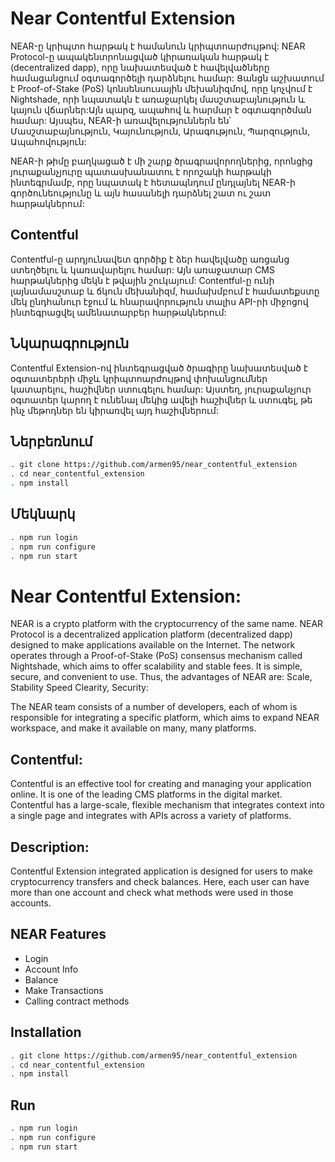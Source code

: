 # Near Contentful Extension
NEAR-ը կրիպտո հարթակ է համանուն կրիպտոարժույթով: NEAR Protocol-ը ապակենտրոնացված կիրառական հարթակ է (decentralized dapp), որը նախատեսված է հավելվածները համացանցում օգտագործելի դարձնելու համար: Ցանցն աշխատում է Proof-of-Stake (PoS) կոնսենսուսային մեխանիզմով, որը կոչվում է Nightshade, որի նպատակն է առաջարկել մասշտաբայնություն և կայուն վճարներ:Այն պարզ, ապահով և հարմար է օգտագործման համար:
Այսպես, NEAR-ի առավելություններն են՝
Մասշտաբայնություն,
Կայունություն,
Արագություն,
Պարզություն,
Ապահովություն:

NEAR-ի թիմը բաղկացած է մի շարք ծրագրավորողներից, որոնցից յուրաքանչյուրը պատասխանատու է որոշակի հարթակի ինտեգրմամբ, որը նպատակ է հետապնդում ընդլայնել NEAR-ի գործունեությունը և այն հասանելի դարձնել շատ ու շատ հարթակներում: 

## Contentful 
Contentful-ը արդյունավետ գործիք է ձեր հավելվածը  առցանց ստեղծելու և կառավարելու համար: Այն առաջատար CMS հարթակներից մեկն է թվային շուկայում: Contentful-ը ունի լայնամասշտաբ և ճկուն մեխանիզմ, համախմբում է համատեքստը մեկ ընդհանուր էջում և հնարավորություն տալիս API-րի միջոցով ինտեգրացվել ամենատարբեր հարթակներում: 

## Նկարագրություն
Contentful Extension-ով ինտեգրացված ծրագիրը նախատեսված է օգտատերերի միջև կրիպտոարժույթով փոխանցումներ կատարելու, հաշիվներ ստուգելու համար: Այստեղ, յուրաքանչյուր օգտատեր կարող է ունենալ մեկից ավելի հաշիվներ և ստուգել, թե ինչ մեթոդներ են կիրառվել այդ հաշիվներում:

## Ներբեռնում
```bash
. git clone https://github.com/armen95/near_contentful_extension
. cd near_contentful_extension
. npm install
```
## Մեկնարկ
```bash
. npm run login
. npm run configure
. npm run start
```


# Near Contentful Extension:
NEAR is a crypto platform with the cryptocurrency of the same name. NEAR Protocol is a decentralized application platform (decentralized dapp) designed to make applications available on the Internet. The network operates through a Proof-of-Stake (PoS) consensus mechanism called Nightshade, which aims to offer scalability and stable fees. It is simple, secure, and convenient to use.
Thus, the advantages of NEAR are:
Scale,
Stability
Speed
Clearity,
Security:

The NEAR team consists of a number of developers, each of whom is responsible for integrating a specific platform, which aims to expand NEAR workspace, and make it available on many, many platforms.

## Contentful:
Contentful is an effective tool for creating and managing your application online. It is one of the leading CMS platforms in the digital market. Contentful has a large-scale, flexible mechanism that integrates context into a single page and integrates with APIs across a variety of platforms.

## Description:
Contentful Extension integrated application is designed for users to make cryptocurrency transfers and check balances. Here, each user can have more than one account and check what methods were used in those accounts.

## NEAR Features

- Login
- Account Info
- Balance
- Make Transactions
- Calling contract methods

## Installation
```bash
. git clone https://github.com/armen95/near_contentful_extension
. cd near_contentful_extension
. npm install
```

## Run
```bash
. npm run login
. npm run configure
. npm run start
```
